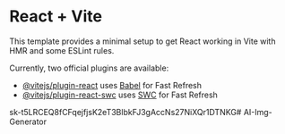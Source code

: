 # React + Vite

This template provides a minimal setup to get React working in Vite with HMR and some ESLint rules.

Currently, two official plugins are available:

- [@vitejs/plugin-react](https://github.com/vitejs/vite-plugin-react/blob/main/packages/plugin-react/README.md) uses [Babel](https://babeljs.io/) for Fast Refresh
- [@vitejs/plugin-react-swc](https://github.com/vitejs/vite-plugin-react-swc) uses [SWC](https://swc.rs/) for Fast Refresh


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#   A I - I m g - G e n e r a t o r  
 